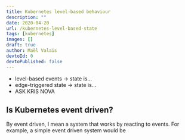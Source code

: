 ```yaml
---
title: Kubernetes level-based behaviour
description: ""
date: 2020-04-20
url: /kubernetes-level-based-state
tags: [kubernetes]
images: []
draft: true
author: Maël Valais
devtoId: 0
devtoPublished: false
---
```


- level-based events -> state is...
- edge-triggered state -> state is...
- ASK KRIS NOVA

## Is Kubernetes event driven?

By event driven, I mean a system that works by reacting to events. For example, a simple event driven system would be
